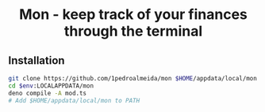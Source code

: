 <h1 align="center">Mon - keep track of your finances through the terminal</h1>

## Installation

```sh
git clone https://github.com/1pedroalmeida/mon $HOME/appdata/local/mon --depth 1
cd $env:LOCALAPPDATA/mon
deno compile -A mod.ts
# Add $HOME/appdata/local/mon to PATH
```
